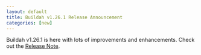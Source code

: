 ```yaml
---
layout: default
title: Buildah v1.26.1 Release Announcement
categories: [new]
---
```

Buildah v1.26.1 is here with lots of improvements and enhancements.  Check out the [Release Note](https://buildah.io/releases/2022/05/09/Buildah-version-v1.26.1-mini.html).
